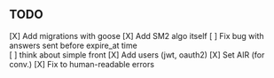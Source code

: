 ## TODO
[X] Add migrations with goose
[X] Add SM2 algo itself
    [ ] Fix bug with answers sent before expire_at time  
[ ] think about simple front
[X] Add users (jwt, oauth2)
[X] Set AIR (for conv.)
[X] Fix to human-readable errors